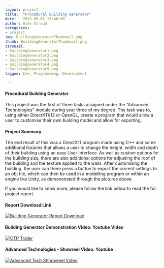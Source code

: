 ```yaml
---
layout: project
title:  "Procedural Building Generator"
date:   2019-05-02 13:40:00
author: Alex Stroud
categories:
- project
img: BuildingGeneratorThumbnail.png
thumb: BuildingGeneratorThumbnail.png
carousel:
- BuildingGenerator1.png
- BuildingGenerator2.png
- BuildingGenerator3.png
- BuildingGenerator4.png
- BuildingGenerator5.png
tagged: C++, Programming, Development

---
```


#### Procedural Building Generator

This project was the first of three tasks assigned under the "Advanced Technologies" module during year three of my degree. The task was to, using either DirectX11/12 or OpenGL, create a program that would allow a user to customise their own building model and allow for exporting.


#### Project Summary

The end result of this was a DirectX11 program made using C++ and some additional libraries that allows a user to change the height, width and depth of their building using an easy User Interface. As well as custom options for the building size, there are also additional options for adjusting the roof of the building and the texture applied to the walls. After customising the building, the user can there press a button to export the current settings to an obj file, which can then be used in a modelling program or within an engine like Unity, as demonstrated through the pictures above.

If you would like to know more, please follow the link below to read the full project report.

#### Report Download Link
[![Building Generator Report Download](https://i.gyazo.com/6ba372444b54578a43e8a0e946430a57.png)](https://drive.google.com/open?id=1LvaroDYy-7zH3ZcqxfAF6Z6hmCdUQyj9 "Report PDF")

#### Building Generator Demonstration Video: Youtube Video
[![CTP Trailer](https://img.youtube.com/vi/czlD6BzbxYU/0.jpg)](https://youtu.be/czlD6BzbxYU "Procedural Building Demo Video")

#### Advanced Technologies - Showreel Video: Youtube
[![Advanced Tech Shhowreel Video](https://img.youtube.com/vi/dm-c4ovVGrQ/0.jpg)](https://youtu.be/dm-c4ovVGrQ "AT Showreel")




